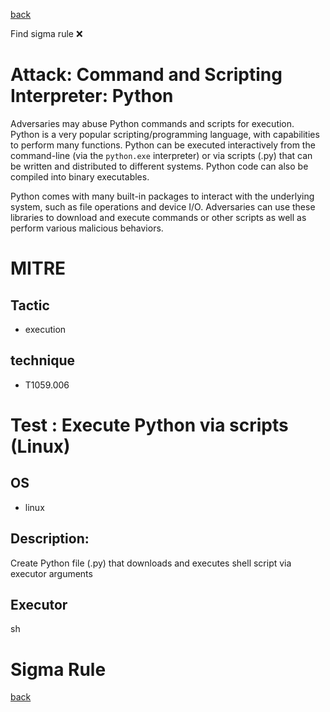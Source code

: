 
[back](../index.md)

Find sigma rule :x: 

# Attack: Command and Scripting Interpreter: Python 

Adversaries may abuse Python commands and scripts for execution. Python is a very popular scripting/programming language, with capabilities to perform many functions. Python can be executed interactively from the command-line (via the <code>python.exe</code> interpreter) or via scripts (.py) that can be written and distributed to different systems. Python code can also be compiled into binary executables.

Python comes with many built-in packages to interact with the underlying system, such as file operations and device I/O. Adversaries can use these libraries to download and execute commands or other scripts as well as perform various malicious behaviors.

# MITRE
## Tactic
  - execution


## technique
  - T1059.006


# Test : Execute Python via scripts (Linux)
## OS
  - linux


## Description:
Create Python file (.py) that downloads and executes shell script via executor arguments

## Executor
sh

# Sigma Rule


[back](../index.md)
